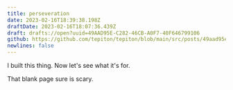 ```yaml
---
title: perseveration
date: 2023-02-16T18:39:38.198Z
draftDate: 2023-02-16T18:07:36.439Z
draft: drafts://open?uuid=49AAD95E-C282-46CB-A0F7-40F646799106
github: https://github.com/tepiton/tepiton/blob/main/src/posts/49aad95e-c282-46cb-a0f7-40f646799106.md
newlines: false
---
```

I built this thing. Now let's see what it's for.

<!-- excerpt -->

That blank page sure is scary.
